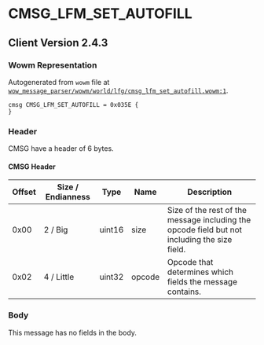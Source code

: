 # CMSG_LFM_SET_AUTOFILL

## Client Version 2.4.3

### Wowm Representation

Autogenerated from `wowm` file at [`wow_message_parser/wowm/world/lfg/cmsg_lfm_set_autofill.wowm:1`](https://github.com/gtker/wow_messages/tree/main/wow_message_parser/wowm/world/lfg/cmsg_lfm_set_autofill.wowm#L1).
```rust,ignore
cmsg CMSG_LFM_SET_AUTOFILL = 0x035E {
}
```
### Header

CMSG have a header of 6 bytes.

#### CMSG Header

| Offset | Size / Endianness | Type   | Name   | Description |
| ------ | ----------------- | ------ | ------ | ----------- |
| 0x00   | 2 / Big           | uint16 | size   | Size of the rest of the message including the opcode field but not including the size field.|
| 0x02   | 4 / Little        | uint32 | opcode | Opcode that determines which fields the message contains.|

### Body

This message has no fields in the body.

